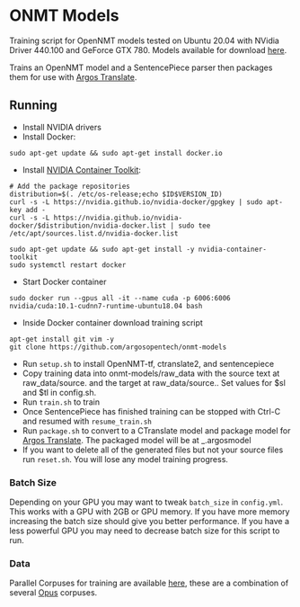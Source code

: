 # ONMT Models

Training script for OpenNMT models tested on Ubuntu 20.04 with NVidia Driver 440.100 and GeForce GTX 780. Models available for download [here](https://drive.google.com/drive/folders/11wxM3Ze7NCgOk_tdtRjwet10DmtvFu3i).

Trains an OpenNMT model and a SentencePiece parser then packages them for use with [Argos Translate](https://github.com/argosopentech/argos-translate). 

## Running
- Install NVIDIA drivers
- Install Docker:
```
sudo apt-get update && sudo apt-get install docker.io
```
- Install [NVIDIA Container Toolkit](https://github.com/NVIDIA/nvidia-docker):
```
# Add the package repositories
distribution=$(. /etc/os-release;echo $ID$VERSION_ID)
curl -s -L https://nvidia.github.io/nvidia-docker/gpgkey | sudo apt-key add -
curl -s -L https://nvidia.github.io/nvidia-docker/$distribution/nvidia-docker.list | sudo tee /etc/apt/sources.list.d/nvidia-docker.list

sudo apt-get update && sudo apt-get install -y nvidia-container-toolkit
sudo systemctl restart docker
```
- Start Docker container 
```
sudo docker run --gpus all -it --name cuda -p 6006:6006 nvidia/cuda:10.1-cudnn7-runtime-ubuntu18.04 bash
```
- Inside Docker container download training script 
```
apt-get install git vim -y
git clone https://github.com/argosopentech/onmt-models
```
- Run ```setup.sh``` to install OpenNMT-tf, ctranslate2, and sentencepiece
- Copy training data into onmt-models/raw_data with the source text at raw_data/source.<sl> and the target at raw_data/source.<tl>. Set values for $sl and $tl in config.sh. 
- Run ```train.sh``` to train
- Once SentencePiece has finished training can be stopped with Ctrl-C and resumed with ```resume_train.sh```
- Run ```package.sh``` to convert to a CTranslate model and package model for [Argos Translate](https://github.com/argosopentech/argos-translate). The packaged model will be at <sl>_<tl>.argosmodel
- If you want to delete all of the generated files but not your source files run ```reset.sh```. You will lose any model training progress.

### Batch Size
Depending on your GPU you may want to tweak ```batch_size``` in ```config.yml```. This works with a GPU with 2GB or GPU memory. If you have more memory increasing the batch size should give you better performance. If you have a less powerful GPU you may need to decrease batch size for this script to run.

### Data
Parallel Corpuses for training are available [here](https://drive.google.com/drive/folders/1E_JMvYzP5wLGSF0wAulYNc5xGQHkVrDR?usp=sharing), these are a combination of several [Opus](http://opus.nlpl.eu/) corpuses.
 
